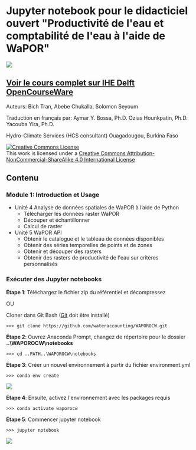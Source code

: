 # Jupyter notebook pour le didacticiel ouvert "Productivité de l'eau et comptabilité de l'eau à l'aide de WaPOR"
![](http://www.fao.org/typo3temp/pics/93f49ce381.jpg)
## [Voir le cours complet sur IHE Delft OpenCourseWare](https://ocw.un-ihe.org/course/view.php?id=117&section=0)

Auteurs: Bich Tran, Abebe Chukalla, Solomon Seyoum

Traduction en français par:
Aymar Y. Bossa, Ph.D.
Ozias Hounkpatin, Ph.D.
Yacouba Yira, Ph.D.

Hydro-Climate Services (HCS consultant)
Ouagadougou, Burkina Faso

<html>
  <head>
    <a rel="license" href="http://creativecommons.org/licenses/by-nc-sa/4.0/"><img alt="Creative Commons License" style="border-width:0" src="https://i.creativecommons.org/l/by-nc-sa/4.0/88x31.png" /></a><br />This work is licensed under a <a rel="license" href="http://creativecommons.org/licenses/by-nc-sa/4.0/">Creative Commons Attribution-NonCommercial-ShareAlike 4.0 International License</a>
  </head>
</html>

## Contenu

### Module 1: Introduction et Usage

- Unité 4 Analyse de données spatiales de WaPOR à l’aide de Python 
    * Télécharger les données raster WaPOR
    * Découper et échantillonner
    * Calcul de raster
- Unité 5 WaPOR API
    * Obtenir le catalogue et le tableau de données disponibles
    * Obtenir des séries temporelles de points et de zones 
    * Obtenir et découper des rasters
    * Obtenir des rasters de productivité de l'eau sur critères personnalisés

### Exécuter des Jupyter notebooks 

**Étape 1**: Téléchargez le fichier zip du référentiel et décompressez 

OU

Cloner dans Git Bash ([Git](https://git-scm.com/) doit être installé)

    >>> git clone https://github.com/wateraccounting/WAPOROCW.git


**Étape 2**: Ouvrez Anaconda Prompt, changez de répertoire pour le dossier **..\WAPOROCW\notebooks**

    >>> cd ..PATH..\WAPOROCW\notebooks
    
**Étape 3**: Créer un nouvel environnement à partir du fichier environment.yml

    >>> conda env create
    
![](./create_env.PNG)

**Étape 4**: Ensuite, activez l'environnement avec les packages requis

    >>> conda activate waporocw
  
**Étape 5**: Commencer jupyter notebook

    >>> jupyter notebook
    
![](./activate_env.PNG)
